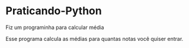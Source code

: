 # Praticando-Python
Fiz um programinha para calcular média

Esse programa calcula as médias para quantas notas você quiser entrar.
